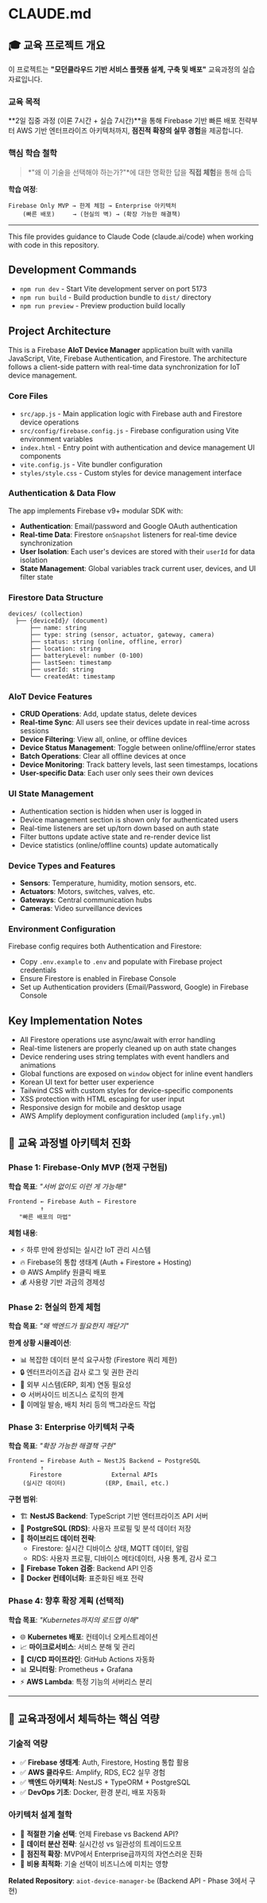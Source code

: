 # CLAUDE.md

## 🎓 **교육 프로젝트 개요**

이 프로젝트는 **"모던클라우드 기반 서비스 플랫폼 설계, 구축 및 배포"** 교육과정의 실습 자료입니다.

### **교육 목적**
**2일 집중 과정 (이론 7시간 + 실습 7시간)**을 통해 Firebase 기반 빠른 배포 전략부터 AWS 기반 엔터프라이즈 아키텍처까지, **점진적 확장의 실무 경험**을 제공합니다.

### **핵심 학습 철학**
> *"왜 이 기술을 선택해야 하는가?"*에 대한 명확한 답을 **직접 체험**을 통해 습득

**학습 여정**:
```
Firebase Only MVP → 한계 체험 → Enterprise 아키텍처
    (빠른 배포)     → (현실의 벽) → (확장 가능한 해결책)
```

---

This file provides guidance to Claude Code (claude.ai/code) when working with code in this repository.

## Development Commands

- `npm run dev` - Start Vite development server on port 5173
- `npm run build` - Build production bundle to `dist/` directory  
- `npm run preview` - Preview production build locally

## Project Architecture

This is a Firebase **AIoT Device Manager** application built with vanilla JavaScript, Vite, Firebase Authentication, and Firestore. The architecture follows a client-side pattern with real-time data synchronization for IoT device management.

### Core Files
- `src/app.js` - Main application logic with Firebase auth and Firestore device operations
- `src/config/firebase.config.js` - Firebase configuration using Vite environment variables
- `index.html` - Entry point with authentication and device management UI components
- `vite.config.js` - Vite bundler configuration
- `styles/style.css` - Custom styles for device management interface

### Authentication & Data Flow
The app implements Firebase v9+ modular SDK with:
- **Authentication**: Email/password and Google OAuth authentication
- **Real-time Data**: Firestore `onSnapshot` listeners for real-time device synchronization
- **User Isolation**: Each user's devices are stored with their `userId` for data isolation
- **State Management**: Global variables track current user, devices, and UI filter state

### Firestore Data Structure
```
devices/ (collection)
  ├── {deviceId}/ (document)
      ├── name: string
      ├── type: string (sensor, actuator, gateway, camera)
      ├── status: string (online, offline, error)
      ├── location: string
      ├── batteryLevel: number (0-100)
      ├── lastSeen: timestamp
      ├── userId: string
      └── createdAt: timestamp
```

### AIoT Device Features
- **CRUD Operations**: Add, update status, delete devices
- **Real-time Sync**: All users see their devices update in real-time across sessions
- **Device Filtering**: View all, online, or offline devices
- **Device Status Management**: Toggle between online/offline/error states
- **Batch Operations**: Clear all offline devices at once
- **Device Monitoring**: Track battery levels, last seen timestamps, locations
- **User-specific Data**: Each user only sees their own devices

### UI State Management
- Authentication section is hidden when user is logged in
- Device management section is shown only for authenticated users
- Real-time listeners are set up/torn down based on auth state
- Filter buttons update active state and re-render device list
- Device statistics (online/offline counts) update automatically

### Device Types and Features
- **Sensors**: Temperature, humidity, motion sensors, etc.
- **Actuators**: Motors, switches, valves, etc.
- **Gateways**: Central communication hubs
- **Cameras**: Video surveillance devices

### Environment Configuration
Firebase config requires both Authentication and Firestore:
- Copy `.env.example` to `.env` and populate with Firebase project credentials
- Ensure Firestore is enabled in Firebase Console
- Set up Authentication providers (Email/Password, Google) in Firebase Console

## Key Implementation Notes

- All Firestore operations use async/await with error handling
- Real-time listeners are properly cleaned up on auth state changes
- Device rendering uses string templates with event handlers and animations
- Global functions are exposed on `window` object for inline event handlers
- Korean UI text for better user experience
- Tailwind CSS with custom styles for device-specific components
- XSS protection with HTML escaping for user input
- Responsive design for mobile and desktop usage
- AWS Amplify deployment configuration included (`amplify.yml`)

## 🚀 **교육 과정별 아키텍처 진화**

### **Phase 1: Firebase-Only MVP (현재 구현됨)**
**학습 목표**: *"서버 없이도 이런 게 가능해!"*

```
Frontend ← Firebase Auth ← Firestore
         ↑
   "빠른 배포의 마법"
```

**체험 내용**:
- ⚡ 하루 만에 완성되는 실시간 IoT 관리 시스템
- 🔥 Firebase의 통합 생태계 (Auth + Firestore + Hosting)
- 🌐 AWS Amplify 원클릭 배포
- 💰 사용량 기반 과금의 경제성

### **Phase 2: 현실의 한계 체험**
**학습 목표**: *"왜 백엔드가 필요한지 깨닫기"*

**한계 상황 시뮬레이션**:
- 📊 복잡한 데이터 분석 요구사항 (Firestore 쿼리 제한)
- 🔒 엔터프라이즈급 감사 로그 및 권한 관리
- 🔗 외부 시스템(ERP, 회계) 연동 필요성
- ⚙️ 서버사이드 비즈니스 로직의 한계
- 📧 이메일 발송, 배치 처리 등의 백그라운드 작업

### **Phase 3: Enterprise 아키텍처 구축**
**학습 목표**: *"확장 가능한 해결책 구현"*

```
Frontend ← Firebase Auth ← NestJS Backend ← PostgreSQL
         ↑                      ↓
      Firestore              External APIs
    (실시간 데이터)           (ERP, Email, etc.)
```

**구현 범위**:
- 🏗️ **NestJS Backend**: TypeScript 기반 엔터프라이즈 API 서버
- 🐘 **PostgreSQL (RDS)**: 사용자 프로필 및 분석 데이터 저장
- 🔄 **하이브리드 데이터 전략**: 
  - Firestore: 실시간 디바이스 상태, MQTT 데이터, 알림
  - RDS: 사용자 프로필, 디바이스 메타데이터, 사용 통계, 감사 로그
- 🔐 **Firebase Token 검증**: Backend API 인증
- 🐳 **Docker 컨테이너화**: 표준화된 배포 전략

### **Phase 4: 향후 확장 계획 (선택적)**
**학습 목표**: *"Kubernetes까지의 로드맵 이해"*

- 🌐 **Kubernetes 배포**: 컨테이너 오케스트레이션
- 📈 **마이크로서비스**: 서비스 분해 및 관리
- 🔄 **CI/CD 파이프라인**: GitHub Actions 자동화
- 📊 **모니터링**: Prometheus + Grafana
- ⚡ **AWS Lambda**: 특정 기능의 서버리스 분리

---

## 🎯 **교육과정에서 체득하는 핵심 역량**

### **기술적 역량**
- ✅ **Firebase 생태계**: Auth, Firestore, Hosting 통합 활용
- ✅ **AWS 클라우드**: Amplify, RDS, EC2 실무 경험
- ✅ **백엔드 아키텍처**: NestJS + TypeORM + PostgreSQL
- ✅ **DevOps 기초**: Docker, 환경 분리, 배포 자동화

### **아키텍처 설계 철학**
- 🤔 **적절한 기술 선택**: 언제 Firebase vs Backend API?
- 🤔 **데이터 분산 전략**: 실시간성 vs 일관성의 트레이드오프
- 🤔 **점진적 확장**: MVP에서 Enterprise급까지의 자연스러운 진화
- 🤔 **비용 최적화**: 기술 선택이 비즈니스에 미치는 영향

**Related Repository**: `aiot-device-manager-be` (Backend API - Phase 3에서 구현)